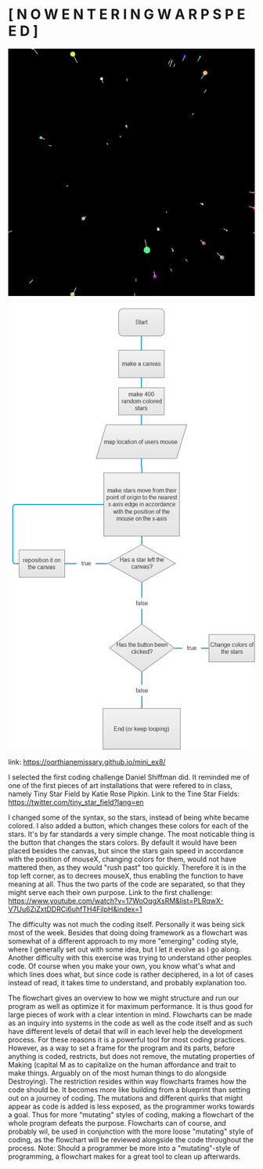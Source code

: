 # [ N O W E N T E R I N G W A R P S P E E D ]

![ScreenShot](screenshot.png)

![ScreenShot](stars.png)

link: https://oorthianemissary.github.io/mini_ex8/

I selected the first coding challenge Daniel Shiffman did. It reminded me of one of the first pieces of art installations that were refered to in class, namely Tiny Star Field by Katie Rose Pipkin. 
Link to the Tine Star Fields: https://twitter.com/tiny_star_field?lang=en

I changed some of the syntax, so the stars, instead of being white became colored. I also added a button, which changes these colors for each of the stars. It's by far standards a very simple change. The most noticable thing is the button that changes the stars colors. By default it would have been placed besides the canvas, but since the stars gain speed in accordance with the position of mouseX, changing colors for them, would not have mattered then, as they would "rush past" too quickly. Therefore it is in the top left corner, as to decrees mouseX, thus enabling the function to have meaning at all. Thus the two parts of the code are separated, so that they might serve each their own purpose.
Link to the first challenge: https://www.youtube.com/watch?v=17WoOqgXsRM&list=PLRqwX-V7Uu6ZiZxtDDRCi6uhfTH4FilpH&index=1

The difficulty was not much the coding itself. Personally it was being sick most of the week. Besides that doing doing framework as a flowchart was somewhat of a different approach to my more "emerging" coding style, where I generally set out with some idea, but I let it evolve as I go along. Another difficulty with this exercise was trying to understand other peoples code. Of course when you make your own, you know what's what and which lines does what, but since code is rather deciphered, in a lot of cases instead of read, it takes time to understand, and probably explanation too.

The flowchart gives an overview to how we might structure and run our program as well as optimize it for maximum performance. It is thus good for large pieces of work with a clear intention in mind. Flowcharts can be made as an inquiry into systems in the code as well as the code itself and as such have different levels of detail that will in each level help the development process. For these reasons it is a powerful tool for most coding practices.
However, as a way to set a frame for the program and its parts, before anything is coded, restricts, but does not remove, the mutating properties of Making (capital M as to capitalize on the human affordance and trait to make things. Arguably on of the most human things to do alongside Destroying). The restriction resides within way flowcharts frames how the code should be. It becomes more like building from a blueprint than setting out on a journey of coding. The mutations and different quirks that might appear as code is added is less exposed, as the programmer works towards a goal. Thus for more "mutating" styles of coding, making a flowchart of the whole program defeats the purpose. Flowcharts can of course, and probably wil, be used in conjunction with the more loose "mutating" style of coding, as the flowchart will be reviewed alongside the code throughout the process.
Note: Should a programmer be more into a "mutating"-style of programming, a flowchart makes for a great tool to clean up afterwards.
